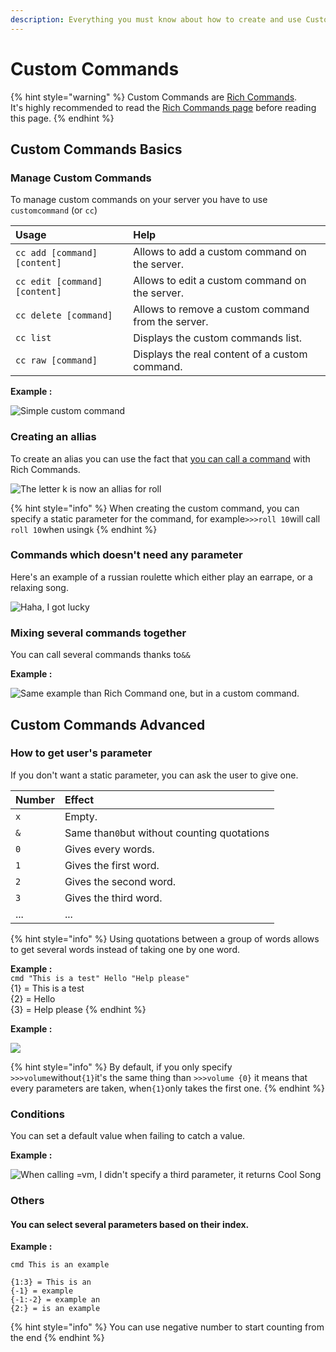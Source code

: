 ```yaml
---
description: Everything you must know about how to create and use Custom Commands.
---
```


# Custom Commands

{% hint style="warning" %}
Custom Commands are [Rich Commands](rich-commands.md).  
It's highly recommended to read the [Rich Commands page](rich-commands.md) before reading this page.
{% endhint %}

## Custom Commands Basics

### Manage Custom Commands

To manage custom commands on your server you have to use `customcommand` \(or `cc`\)

| Usage | Help |
| :--- | :--- |
| `cc add [command] [content]` | Allows to add a custom command on the server. |
| `cc edit [command] [content]` | Allows to edit a custom command on the server. |
| `cc delete [command]` | Allows to remove a custom command from the server. |
| `cc list` | Displays the custom commands list. |
| `cc raw [command]` | Displays the real content of a custom command. |

**Example :**

![Simple custom command](../.gitbook/assets/image%20%281%29.png)

### Creating an allias

To create an alias you can use the fact that [you can call a command](rich-commands.md#you-can-call-a-command) with Rich Commands.

![The letter k is now an allias for roll](../.gitbook/assets/image%20%282%29.png)

{% hint style="info" %}
When creating the custom command, you can specify a static parameter for the command, for example`>>>roll 10`will call `roll 10`when using`k`
{% endhint %}

### Commands which doesn't need any parameter

Here's an example of a russian roulette which either play an earrape, or a relaxing song.

![Haha, I got lucky](../.gitbook/assets/image%20%2812%29.png)

### Mixing several commands together

You can call several commands thanks to`&&`

**Example :**

![Same example than Rich Command one, but in a custom command.](../.gitbook/assets/image%20%289%29.png)

## Custom Commands Advanced

### How to get user's parameter

If you don't want a static parameter, you can ask the user to give one.

| Number | Effect |
| :--- | :--- |
| `x` | Empty. |
| `&` | Same than`0`but without counting quotations |
| `0` | Gives every words. |
| `1` | Gives the first word. |
| `2` | Gives the second word. |
| `3` | Gives the third word. |
| ... | ... |

{% hint style="info" %}
Using quotations between a group of words allows to get several words instead of taking one by one word.

**Example :**  
`cmd "This is a test" Hello "Help please"`  
{1} = This is a test  
{2} = Hello  
{3} = Help please
{% endhint %}

**Example :**

![](../.gitbook/assets/image%20%288%29.png)

{% hint style="info" %}
By default, if you only specify `>>>volume`without`{1}`it's the same thing than `>>>volume {0}` it means that every parameters are taken, when`{1}`only takes the first one.
{% endhint %}

### Conditions

You can set a default value when failing to catch a value.

**Example :**

![When calling =vm, I didn&apos;t specify a third parameter, it returns Cool Song](../.gitbook/assets/image.png)

### Others

#### You can select several parameters based on their index.

**Example :**

```text
cmd This is an example

{1:3} = This is an
{-1} = example
{-1:-2} = example an
{2:} = is an example
```

{% hint style="info" %}
You can use negative number to start counting from the end
{% endhint %}

